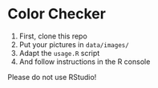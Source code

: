 # Color Checker

1. First, clone this repo
2. Put your pictures in `data/images/`
3. Adapt the `usage.R` script
4. And follow instructions in the R console

Please do not use RStudio!
